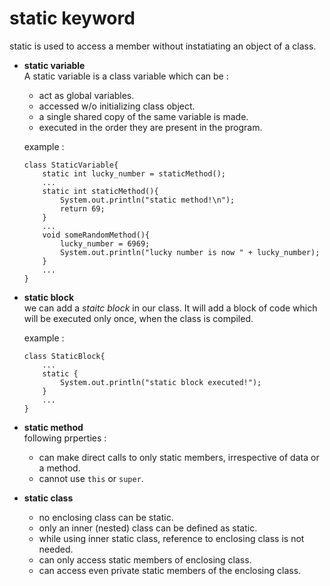 # static keyword

static is used to access a member without instatiating an object of a class.
<br>

- **static variable**<br>
A static variable is a class variable which can be :
	- act as global variables.
	- accessed w/o initializing class object.
	- a single shared copy of the same variable is made.
	- executed in the order they are present in the program.

	example : 
	```
	class StaticVariable{
		static int lucky_number = staticMethod();
		...
		static int staticMethod(){
			System.out.println("static method!\n");
			return 69;
		}
		...
		void someRandomMethod(){
			lucky_number = 6969;
			System.out.println("lucky number is now " + lucky_number);
		}
		...
	}
	```

- **static block**<br>
we can add a *staitc block* in our class. It will add a block of code which will be executed only once, when the class is compiled.

	example : 
	```
	class StaticBlock{
		...
		static {
			System.out.println("static block executed!");
		}
		...
	}
	```


- **static method**<br>
following prperties :
	- can make direct calls to only static members, irrespective of data or a method.
	- cannot use `this` or `super`.


- **static class**<br>
	- no enclosing class can be static.
	- only an inner (nested) class can be defined as static.
	- while using inner static class, reference to enclosing class is not needed.
	- can only access static members of enclosing class.
	- can access even private static members of the enclosing class.
